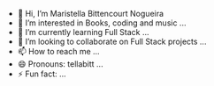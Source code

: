 - 👋 Hi, I’m Maristella Bittencourt Nogueira
- 👀 I’m interested in Books, coding and music ...
- 🌱 I’m currently learning Full Stack   ...
- 💞️ I’m looking to collaborate on Full Stack projects  ...
- 📫 How to reach me ...
- 😄 Pronouns: tellabitt ...
- ⚡ Fun fact:  ...

<!---
maristella12/maristella12 is a ✨ special ✨ repository because its `README.md` (this file) appears on your GitHub profile.
You can click the Preview link to take a look at your changes.
--->
